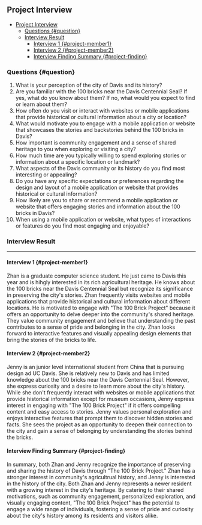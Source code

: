 ## Project Interview
- [Project Interview](#project-interview)
  - [Questions {#question}](#questions-question)
  - [Interview Result](#interview-result)
    - [Interview 1 {#project-member1}](#interview-1-project-member1)
    - [Interview 2 {#project-member2}](#interview-2-project-member2)
    - [Interview Finding Summary {#project-finding}](#interview-finding-summary-project-finding)

### Questions {#question}
1. What is your perception of the city of Davis and its history?
2. Are you familiar with the 100 bricks near the Davis Centennial Seal? If yes, what do you know about them? If no, what would you expect to find or learn about them?
3. How often do you visit or interact with websites or mobile applications that provide historical or cultural information about a city or location?
4. What would motivate you to engage with a mobile application or website that showcases the stories and backstories behind the 100 bricks in Davis?
5. How important is community engagement and a sense of shared heritage to you when exploring or visiting a city?
6. How much time are you typically willing to spend exploring stories or information about a specific location or landmark?
7. What aspects of the Davis community or its history do you find most interesting or appealing?
8. Do you have any specific expectations or preferences regarding the design and layout of a mobile application or website that provides historical or cultural information?
9. How likely are you to share or recommend a mobile application or website that offers engaging stories and information about the 100 bricks in Davis?
10. When using a mobile application or website, what types of interactions or features do you find most engaging and enjoyable?

### Interview Result 
___ 


#### Interview 1 {#project-member1}
Zhan is a graduate computer science student. He just came to Davis this year and is hihgly interested in its rich agricultural heritage. He knows about the 100 bricks near the Davis Centennial Seal but recognize its significance in preserving the city's stories. Zhan frequently visits websites and mobile applications that provide historical and cultural information about different locations. He is motivated to engage with "The 100 Brick Project" because it offers an opportunity to delve deeper into the community's shared heritage. They value community engagement and believe that understanding the past contributes to a sense of pride and belonging in the city. Zhan looks forward to interactive features and visually appealing design elements that bring the stories of the bricks to life.

#### Interview 2 {#project-member2}
Jenny is an junior level international student from China that is pursuing design ad UC Davis. She is relatively new to Davis and has limited knowledge about the 100 bricks near the Davis Centennial Seal. However, she express curiosity and a desire to learn more about the city's history. While she don't frequently interact with websites or mobile applications that provide historical information except for museum occasions, Jenny express interest in engaging with "The 100 Brick Project" if it offers compelling content and easy access to stories. Jenny  values personal exploration and enjoys interactive features that prompt them to discover hidden stories and facts. She sees the project as an opportunity to deepen their connection to the city and gain a sense of belonging by understanding the stories behind the bricks.

#### Interview Finding Summary {#project-finding}
In summary, both Zhan and Jenny recognize the importance of preserving and sharing the history of Davis through "The 100 Brick Project." Zhan has a stronger interest in community's agricultrual history, and Jenny is interested in the history of the city. Both Zhan and Jenny  represents a newer resident with a growing interest in the city's heritage. By catering to their shared motivations, such as community engagement, personalized exploration, and visually engaging content, "The 100 Brick Project" has the potential to engage a wide range of individuals, fostering a sense of pride and curiosity about the city's history among its residents and visitors alike.
